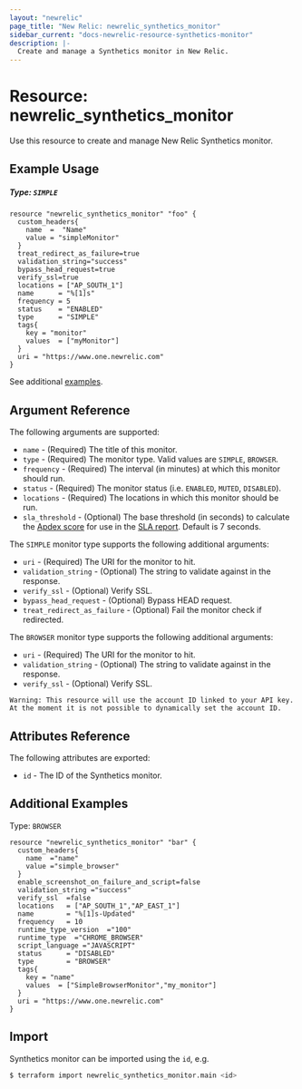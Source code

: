 ```yaml
---
layout: "newrelic"
page_title: "New Relic: newrelic_synthetics_monitor"
sidebar_current: "docs-newrelic-resource-synthetics-monitor"
description: |-
  Create and manage a Synthetics monitor in New Relic.
---
```


# Resource: newrelic\_synthetics\_monitor

Use this resource to create and manage New Relic Synthetics monitor.

## Example Usage

##### Type: `SIMPLE`
```hcl
resource "newrelic_synthetics_monitor" "foo" {
  custom_headers{
    name  =  "Name"
    value = "simpleMonitor"
  }
  treat_redirect_as_failure=true
  validation_string="success"
  bypass_head_request=true
  verify_ssl=true
  locations = ["AP_SOUTH_1"]
  name      = "%[1]s"
  frequency = 5
  status    = "ENABLED"
  type      = "SIMPLE"
  tags{
    key = "monitor"
    values  = ["myMonitor"]
  }
  uri = "https://www.one.newrelic.com"
}
```
See additional [examples](#additional-examples).

## Argument Reference

The following arguments are supported:

  * `name` - (Required) The title of this monitor.
  * `type` - (Required) The monitor type. Valid values are `SIMPLE`, `BROWSER`.
  * `frequency` - (Required) The interval (in minutes) at which this monitor should run.
  * `status` - (Required) The monitor status (i.e. `ENABLED`, `MUTED`, `DISABLED`).
  * `locations` - (Required) The locations in which this monitor should be run.
  * `sla_threshold` - (Optional) The base threshold (in seconds) to calculate the [Apdex score](https://docs.newrelic.com/docs/apm/new-relic-apm/apdex/apdex-measure-user-satisfaction/) for use in the [SLA report](https://docs.newrelic.com/docs/synthetics/synthetic-monitoring/pages/synthetic-monitoring-aggregate-monitor-metrics/#viewing). Default is 7 seconds.

 The `SIMPLE` monitor type supports the following additional arguments:

  * `uri` - (Required) The URI for the monitor to hit.
  * `validation_string` - (Optional) The string to validate against in the response.
  * `verify_ssl` - (Optional) Verify SSL.
  * `bypass_head_request` - (Optional) Bypass HEAD request.
  * `treat_redirect_as_failure` - (Optional) Fail the monitor check if redirected.

The `BROWSER` monitor type supports the following additional arguments:

  * `uri` - (Required) The URI for the monitor to hit.
  * `validation_string` - (Optional) The string to validate against in the response.
  * `verify_ssl` - (Optional) Verify SSL.

```
Warning: This resource will use the account ID linked to your API key. At the moment it is not possible to dynamically set the account ID.
```

## Attributes Reference

The following attributes are exported:

  * `id` - The ID of the Synthetics monitor.

## Additional Examples

Type: `BROWSER`

```hcl
resource "newrelic_synthetics_monitor" "bar" {
  custom_headers{
    name  ="name"
    value ="simple_browser"
  }
  enable_screenshot_on_failure_and_script=false
  validation_string ="success"
  verify_ssl  =false
  locations   = ["AP_SOUTH_1","AP_EAST_1"]
  name        = "%[1]s-Updated"
  frequency   = 10
  runtime_type_version  ="100"
  runtime_type  ="CHROME_BROWSER"
  script_language ="JAVASCRIPT"
  status      = "DISABLED"
  type        = "BROWSER"
  tags{
    key = "name"
    values  = ["SimpleBrowserMonitor","my_monitor"]
  }
  uri = "https://www.one.newrelic.com"
}
```

## Import

Synthetics monitor can be imported using the `id`, e.g.

```bash
$ terraform import newrelic_synthetics_monitor.main <id>
```
